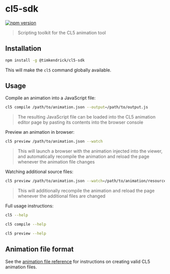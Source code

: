 # cl5-sdk
[![npm version](https://img.shields.io/npm/v/@timkendrick/cl5-sdk.svg)](https://www.npmjs.com/package/@timkendrick/cl5-sdk.svg)

> Scripting toolkit for the CL5 animation tool

## Installation

```bash
npm install -g @timkendrick/cl5-sdk
```

This will make the `cl5` command globally available.

## Usage

Compile an animation into a JavaScript file:

```bash
cl5 compile /path/to/animation.json --output=/path/to/output.js
```

> The resulting JavaScript file can be loaded into the CL5 animation editor page by pasting its contents into the browser console

Preview an animation in browser:

```bash
cl5 preview /path/to/animation.json --watch
```

> This will launch a browser with the animation injected into the viewer, and automatically recompile the animation and reload the page whenever the animation file changes

Watching additional source files:

```bash
cl5 preview /path/to/animation.json --watch=/path/to/animation/resources/*.svg
```

> This will additionally recompile the animation and reload the page whenever the additional files are changed

Full usage instructions:

```bash
cl5 --help
```

```bash
cl5 compile --help
```

```bash
cl5 preview --help
```

## Animation file format

See the [animation file reference](docs/animation-file-format.md) for instructions on creating valid CL5 animation files.
